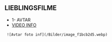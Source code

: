 ## LIEBLINGSFILME

 -  1- AVTAR 
 -  [VIDEO INFO](https://www.imdb.com/title/tt1630029/)
>
     ![Avtar foto inf](/Bilder/image_f1bcb2d5.webp)
